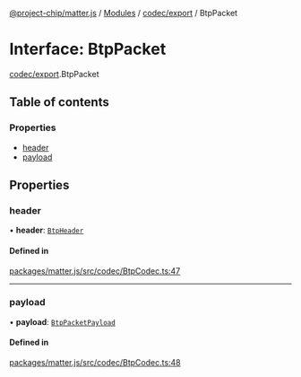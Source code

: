[@project-chip/matter.js](../README.md) / [Modules](../modules.md) / [codec/export](../modules/codec_export.md) / BtpPacket

# Interface: BtpPacket

[codec/export](../modules/codec_export.md).BtpPacket

## Table of contents

### Properties

- [header](codec_export.BtpPacket.md#header)
- [payload](codec_export.BtpPacket.md#payload)

## Properties

### header

• **header**: [`BtpHeader`](codec_export.BtpHeader.md)

#### Defined in

[packages/matter.js/src/codec/BtpCodec.ts:47](https://github.com/project-chip/matter.js/blob/16d5b0d/packages/matter.js/src/codec/BtpCodec.ts#L47)

___

### payload

• **payload**: [`BtpPacketPayload`](codec_export.BtpPacketPayload.md)

#### Defined in

[packages/matter.js/src/codec/BtpCodec.ts:48](https://github.com/project-chip/matter.js/blob/16d5b0d/packages/matter.js/src/codec/BtpCodec.ts#L48)
